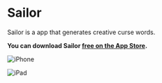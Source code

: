 # Sailor

Sailor is a app that generates creative curse words. 

**You can download Sailor [free on the App Store](http://itunes.apple.com/us/app/sailor/id416574379).**

![iPhone](http://a5.mzstatic.com/us/r1000/091/Purple/f2/22/0c/mzl.jqpnxukp.320x480-75.jpg)

![iPad](http://a1.mzstatic.com/us/r1000/113/Purple/b9/3f/c3/mzl.unvtadaz.480x480-75.jpg)
